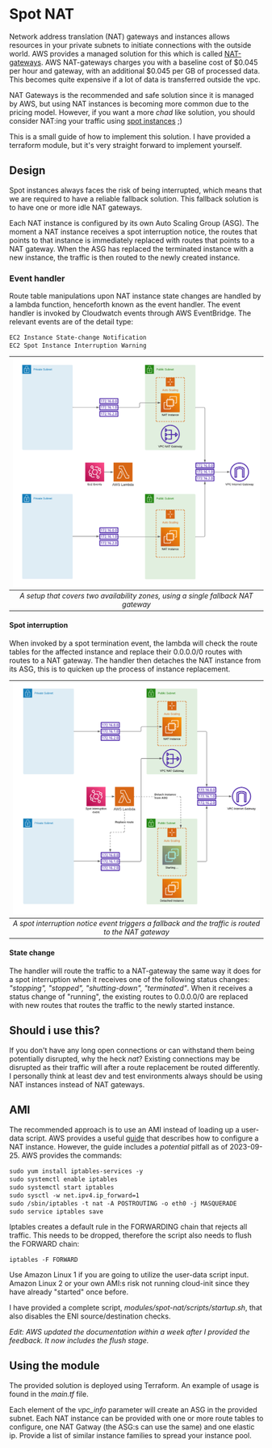 # Spot NAT
Network address translation (NAT) gateways and instances allows resources in your private subnets to initiate connections with the outside world. AWS provides a managed solution for this which is called [NAT-gateways](https://docs.aws.amazon.com/vpc/latest/userguide/vpc-nat-gateway.html). AWS NAT-gateways charges you with a baseline cost of $0.045 per hour and gateway, with an additional $0.045 per GB of processed data. This becomes quite expensive if a lot of data is transferred outside the vpc.

NAT Gateways is the recommended and safe solution since it is managed by AWS, but using NAT instances is becoming more common due to the pricing model. However, if you want a more _chad_ like solution, you should consider NAT:ing your traffic using [spot instances](https://docs.aws.amazon.com/AWSEC2/latest/UserGuide/using-spot-instances.html) ;)

This is a small guide of how to implement this solution. I have provided a terraform module, but it's very straight forward to implement yourself.

## Design
Spot instances always faces the risk of being interrupted, which means that we are required to have a reliable fallback solution. This fallback solution is to have one or more idle NAT gateways. 

Each NAT instance is configured by its own Auto Scaling Group (ASG). The moment a NAT instance receives a spot interruption notice, the routes that points to that instance is immediately replaced with routes that points to a NAT gateway. When the ASG has replaced the terminated instance with a new instance, the traffic is then routed to the newly created instance.

### Event handler
Route table manipulations upon NAT instance state changes are handled by a lambda function, henceforth known as the event handler. The event handler is invoked by Cloudwatch events through AWS EventBridge. The relevant events are of the detail type:
```
EC2 Instance State-change Notification
EC2 Spot Instance Interruption Warning
```

| ![Design](images/design.png) | 
|:--:| 
| *A setup that covers two availability zones, using a single fallback NAT gateway* |

#### Spot interruption
When invoked by a spot termination event, the lambda will check the route tables for the affected instance and replace their 0.0.0.0/0 routes with routes to a NAT gateway. The handler then detaches the NAT instance from its ASG, this is to quicken up the process of instance replacement.

| ![Design](images/fallback.png) | 
|:--:| 
| *A spot interruption notice event triggers a fallback and the traffic is routed to the NAT gateway* |

#### State change
The handler will route the traffic to a NAT-gateway the same way it does for a spot interruption when it receives one of the following status changes: _"stopping", "stopped", "shutting-down", "terminated"_. When it receives a status change of "running", the existing routes to 0.0.0.0/0 are replaced with new routes that routes the traffic to the newly started instance.

## Should i use this?
If you don't have any long open connections or can withstand them being potentially disrupted, why the heck _nat_? Existing connections may be disrupted as their traffic will after a route replacement be routed differently. I personally think at least dev and test environments always should be using NAT instances instead of NAT gateways.

## AMI
The recommended approach is to use an AMI instead of loading up a user-data script. AWS provides a useful [guide](https://docs.aws.amazon.com/vpc/latest/userguide/VPC_NAT_Instance.html) that describes how to configure a NAT instance. However, the guide includes a _potential_ pitfall as of 2023-09-25. AWS provides the commands:
```
sudo yum install iptables-services -y
sudo systemctl enable iptables
sudo systemctl start iptables
sudo sysctl -w net.ipv4.ip_forward=1
sudo /sbin/iptables -t nat -A POSTROUTING -o eth0 -j MASQUERADE
sudo service iptables save
```
Iptables creates a default rule in the FORWARDING chain that rejects all traffic. This needs to be dropped, therefore the script also needs to flush the FORWARD chain:
```
iptables -F FORWARD
```

Use Amazon Linux 1 if you are going to utilize the user-data script input. Amazon Linux 2 or your own AMI:s risk not running cloud-init since they have already "started" once before.

I have provided a complete script, _modules/spot-nat/scripts/startup.sh_, that also disables the ENI source/destination checks.

_Edit: AWS updated the documentation within a week after I provided the feedback. It now includes the flush stage._

## Using the module
The provided solution is deployed using Terraform. An example of usage is found in the _main.tf_ file. 

Each element of the _vpc_info_ parameter will create an ASG in the provided subnet. Each NAT instance can be provided with one or more route tables to configure, one NAT Gatway (the ASG:s can use the same) and one elastic ip. Provide a list of similar instance families to spread your instance pool.
